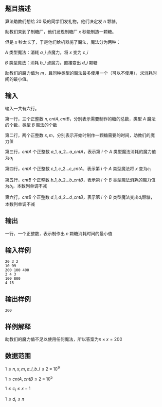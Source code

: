 ## 题目描述

算法助教们想给 20 级的同学们发礼物，他们决定发 $n$ 颗糖。

助教们来到了制糖厂，他们发现制糖厂 $x$ 秒能制造一颗糖。

但是 $x$ 秒太长了，于是他们给机器施了魔法，魔法分为两种：

$A$ 类型魔法：消耗 $a\_i$ 点魔力，将 $x$ 变为 $c\_i$

$B$ 类型魔法：消耗 $b\_i$ 点魔力，直接变出 $d\_i$ 颗糖

助教们的魔力值为 $m$，且同种类型的魔法最多使用一个（可以不使用），求消耗时间的最小值。

## 输入

输入一共有六行。

第一行，三个正整数 $n,cntA,cntB$，分别表示需要制作的糖的总数，类型 $A$ 魔法的个数，类型 $B$ 魔法的个数

第二行，两个正整数 $x,m$，分别表示开始时制作一颗糖需要的时间，助教们的魔力值

第三行，$cntA$ 个正整数 $a\_1,a\_2...a\_{cntA}$，表示第 $i$ 个 $A$ 类型魔法消耗的魔力值为$a_i$

第四行，$cntA$ 个正整数 $c\_1,c\_2...c\_{cntA}$，表示第 $i$ 个 $A$ 类型魔法将 $x$ 变为$c_i$

第五行，$cntB$ 个正整数 $b\_1,b\_2...b\_{cntB}$，表示第 $i$ 个 $B$ 类型魔法消耗的魔力值为$b_i$，本数列单调不减

第六行，$cntB$ 个正整数 $d\_1,d\_2...d\_{cntB}$，表示第 $i$ 个 $B$ 类型魔法变出$d_i$颗糖，本数列单调不减

## 输出

一行，一个正整数，表示制作出 $n$ 颗糖消耗时间的最小值

## 输入样例

    20 3 2
    10 99
    200 100 400
    2 4 3
    100 800
    4 15

## 输出样例

    200

## 样例解释

助教们的魔力值不足以使用任何魔法，所以答案为$n \times x = 200$

## 数据范围

$1\leq n,x,m,a\_i,b\_i \leq 2×10^9$

$1\leq cntA,cntB \leq 2×10^5$

$1\leq c_i \leq x-1$

$1\leq d_i \leq n$
